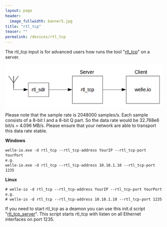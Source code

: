 ```yaml
---
layout: page
header:
  image_fullwidth: banner5.jpg
title: "rtl_tcp"
teaser: ""
permalink: /devices/rtl_tcp
---
```


The rtl_tcp input is for advanced users how runs the tool "[rtl_tcp](http://osmocom.org/projects/sdr/wiki/rtl-sdr#rtl_tcp)" on a server.

![rtl_tcp.png](/images/rtl_tcp.png)

Please note that the sample rate is 2048000 samples/s. Each sample consists of a 8-bit I and a 8-bit Q part. So the data rate would be 32.768e6 bit/s = 4.096 MB/s. Please ensure that your network are able to transport this data rate stable.

**Windows**
  ```
welle-io.exe -d rtl_tcp --rtl_tcp-address YourIP --rtl_tcp-port YourPort
e.g.
welle-io.exe -d rtl_tcp --rtl_tcp-address 10.10.1.10 --rtl_tcp-port 1235
  ```

**Linux**
  ```
# welle-io -d rtl_tcp --rtl_tcp-address YourIP --rtl_tcp-port YourPort
e.g.
# welle-io -d rtl_tcp --rtl_tcp-address 10.10.1.10 --rtl_tcp-port 1235
  ```
If you need to start rtl_tcp as a deamon you can use this init.d script "[rtl_tcp_server](../download/rtl_tcp-server)". This script starts rtl_tcp with listen on all Ethernet interfaces on port 1235.
